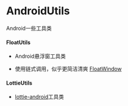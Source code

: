 # AndroidUtils

Android一些工具类

#### FloatUtils

* Android悬浮窗工具类

* 使用链式调用，似乎更简洁清爽 [FloatWindow](https://github.com/yhaolpz/FloatWindow)

#### LottieUtils

* [lottie-android](https://github.com/airbnb/lottie-android)工具类
